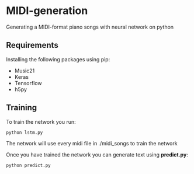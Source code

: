 # MIDI-generation
Generating a MIDI-format piano songs with neural network on python

## Requirements
Installing the following packages using pip:
* Music21
* Keras
* Tensorflow
* h5py

## Training
To train the network you run:

```
python lstm.py
```
The network will use every midi file in ./midi_songs to train the network

Once you have trained the network you can generate text using **predict.py**:

```
python predict.py
```
